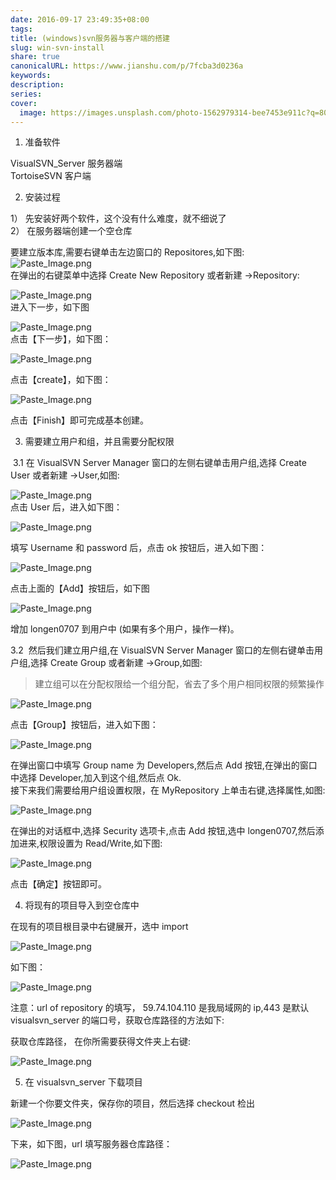 ```yaml
---  
date: 2016-09-17 23:49:35+08:00  
tags:   
title: (windows)svn服务器与客户端的搭建  
slug: win-svn-install  
share: true  
canonicalURL: https://www.jianshu.com/p/7fcba3d0236a  
keywords:   
description:   
series:   
cover:  
  image: https://images.unsplash.com/photo-1562979314-bee7453e911c?q=80&w=1000&auto=format&fit=crop&ixlib=rb-4.0.3&ixid=M3wxMjA3fDB8MHxwaG90by1wYWdlfHx8fGVufDB8fHx8fA%3D%3D  
---  
```

  
1. 准备软件  
  
VisualSVN_Server 服务器端  
TortoiseSVN 客户端  
  
2. 安装过程  
  
1） 先安装好两个软件，这个没有什么难度，就不细说了  
2） 在服务器端创建一个空仓库  
  
要建立版本库,需要右键单击左边窗口的 Repositores,如下图:  
![Paste_Image.png](/images/67eff45f5e396c9ad8966472d19e01ff.webp)  
在弹出的右键菜单中选择 Create New Repository 或者新建 ->Repository:  
  
![Paste_Image.png](/images/87b369a34baaf9a7f878c2e360da74ba.webp)  
进入下一步，如下图  
  
![Paste_Image.png](/images/292a936aa54c954fc941e4494472e913.webp)  
点击【下一步】，如下图：  
  
![Paste_Image.png](/images/71053e3298331446c4cea8094815dede.webp)  
  
点击【create】，如下图：  
  
![Paste_Image.png](/images/292a936aa54c954fc941e4494472e913.webp)  
  
点击【Finish】即可完成基本创建。  
  
3.  需要建立用户和组，并且需要分配权限  
  
 3.1 在 VisualSVN Server Manager 窗口的左侧右键单击用户组,选择 Create User 或者新建 ->User,如图:  
  
![Paste_Image.png](/images/292a936aa54c954fc941e4494472e913.webp)  
点击 User 后，进入如下图：  
  
![Paste_Image.png](/images/292a936aa54c954fc941e4494472e913.webp)  
  
填写 Username 和 password 后，点击 ok 按钮后，进入如下图：  
  
![Paste_Image.png](/images/292a936aa54c954fc941e4494472e913.webp)  
  
点击上面的【Add】按钮后，如下图  
  
![Paste_Image.png](/images/4eed15932091f69b36e814dfaf942295.webp)  
  
增加 longen0707 到用户中 (如果有多个用户，操作一样)。  
  
3.2  然后我们建立用户组,在 VisualSVN Server Manager 窗口的左侧右键单击用户组,选择 Create Group 或者新建 ->Group,如图:  
  
> 建立组可以在分配权限给一个组分配，省去了多个用户相同权限的频繁操作  
  
![Paste_Image.png](/images/67eff45f5e396c9ad8966472d19e01ff.webp)  
  
点击【Group】按钮后，进入如下图：  
  
  
![Paste_Image.png](/images/67eff45f5e396c9ad8966472d19e01ff.webp)  
  
在弹出窗口中填写 Group name 为 Developers,然后点 Add 按钮,在弹出的窗口中选择 Developer,加入到这个组,然后点 Ok.  
接下来我们需要给用户组设置权限，在 MyRepository 上单击右键,选择属性,如图:  
  
![Paste_Image.png](/images/292a936aa54c954fc941e4494472e913.webp)  
  
在弹出的对话框中,选择 Security 选项卡,点击 Add 按钮,选中 longen0707,然后添加进来,权限设置为 Read/Write,如下图:  
  
![Paste_Image.png](/images/71053e3298331446c4cea8094815dede.webp)  
  
点击【确定】按钮即可。  
  
4. 将现有的项目导入到空仓库中  
  
在现有的项目根目录中右键展开，选中 import  
  
![Paste_Image.png](/images/71053e3298331446c4cea8094815dede.webp)  
  
如下图：  
  
![Paste_Image.png](/images/292a936aa54c954fc941e4494472e913.webp)  
  
注意：url of repository 的填写， 59.74.104.110 是我局域网的 ip,443 是默认 visualsvn_server 的端口号，获取仓库路径的方法如下:  
  
获取仓库路径， 在你所需要获得文件夹上右键:  
  
![Paste_Image.png](/images/292a936aa54c954fc941e4494472e913.webp)  
  
  
  
5. 在 visualsvn_server 下载项目  
  
新建一个你要文件夹，保存你的项目，然后选择 checkout 检出  
  
![Paste_Image.png](/images/71053e3298331446c4cea8094815dede.webp)  
  
下来，如下图，url 填写服务器仓库路径：  
  
![Paste_Image.png](/images/71053e3298331446c4cea8094815dede.webp)